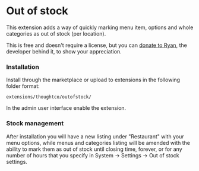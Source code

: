 # Out of stock

This extension adds a way of quickly marking menu item, options and whole categories as out of stock (per location).

This is free and doesn't require a license, but you can [donate to Ryan](https://github.com/sponsors/ryanmitchell), the developer behind it, to show your appreciation.

### Installation
Install through the marketplace or upload to extensions in the following folder format:

`extensions/thoughtco/outofstock/`

In the admin user interface enable the extension.


### Stock management
After installation you will have a new listing under "Restaurant" with your menu options, while menus and categories listing will be amended with the ability to mark them as out of stock until closing time, forever, or for any number of hours that you specify in System -> Settings -> Out of stock settings.